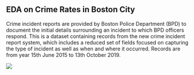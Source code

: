 ## EDA on Crime Rates in Boston City
Crime incident reports are provided by Boston Police Department (BPD) to document the initial details surrounding an incident to which BPD officers respond. This is a dataset containing records from the new crime incident report system, which includes a reduced set of fields focused on capturing the type of incident as well as when and where it occurred.
Records are from year  15th June 2015 to 13th October 2019.

<img src="https://raw.githubusercontent.com/urvipasad/INSAID-EDA-Projects/master/Boston%20Crime%20Data/Boston%20Police%20Image.JPG" align='center'><br/>
